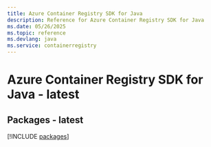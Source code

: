 ```yaml
---
title: Azure Container Registry SDK for Java
description: Reference for Azure Container Registry SDK for Java
ms.date: 05/26/2025
ms.topic: reference
ms.devlang: java
ms.service: containerregistry
---
```

# Azure Container Registry SDK for Java - latest
## Packages - latest
[!INCLUDE [packages](container-registry-index.md)]